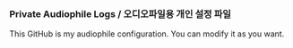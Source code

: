 ### Private Audiophile Logs / 오디오파일용 개인 설정 파일

This GitHub is my audiophile configuration.  You can modify it as you want.
